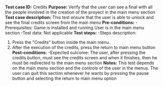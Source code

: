 **Test case ID:**
Credits
**Purpose:**
Verify that the user can see a final with all the people involved in the creation of the proyect in the main menu section
**Test case description:**
This test ensure that the user is able to unlock and see the final credits screen from the main menu
**Pre-conditions:**
-Prerequisites:
Game is installed and running
User is in the main menu section
-Test data:
Not applicable
**Test steps:**
-Steps description:
1. Press the "Credits" button inside the main menu.
2. After the execution of the credits, press the return to main menu button
**Post-conditions:**
-Expected outcome:
The user, after pressing the credits button, must see the credits screen and when it finishes, then he must be redirected to the main menu section
**Notes:**
This test depends on the main menu section and the controls of the user in the menus.
The user can quit this section whenever he wants by pressing the pause button and selecting the return to main menu option